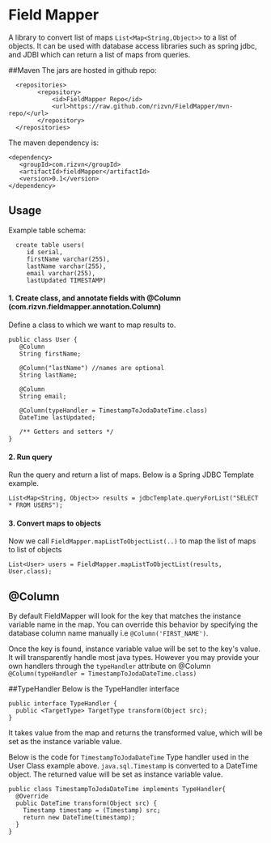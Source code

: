# Field Mapper
A library to convert list of maps `List<Map<String,Object>>` to a list of objects. It can be used with database access libraries such as spring jdbc, and JDBI which can return a list of maps from queries.

##Maven
The jars are hosted in github repo:

      <repositories>
            <repository>
                <id>FieldMapper Repo</id>
                <url>https://raw.github.com/rizvn/FieldMapper/mvn-repo/</url>
            </repository>
      </repositories>

The maven dependency is:

    <dependency>
       <groupId>com.rizvn</groupId>
       <artifactId>fieldMapper</artifactId>
       <version>0.1</version>
    </dependency>

## Usage
Example table schema:

      create table users(
         id serial, 
         firstName varchar(255), 
         lastName varchar(255), 
         email varchar(255), 
         lastUpdated TIMESTAMP)

#### 1. Create class, and annotate fields with @Column (com.rizvn.fieldmapper.annotation.Column)
Define a class to which we want to map results to.

    public class User {
       @Column
       String firstName;

       @Column("lastName") //names are optional
       String lastName;

       @Column
       String email;
      
       @Column(typeHandler = TimestampToJodaDateTime.class)
       DateTime lastUpdated;
       
       /** Getters and setters */
    }

#### 2. Run query
Run the query and return a list of maps. Below is a Spring JDBC Template example.
    
    List<Map<String, Object>> results = jdbcTemplate.queryForList("SELECT * FROM USERS");

#### 3. Convert maps to objects
Now we call `FieldMapper.mapListToObjectList(..)` to map the list of maps to list of objects

    List<User> users = FieldMapper.mapListToObjectList(results, User.class);


## @Column
By default FieldMapper will look for the key that matches the instance variable name in the map. You can override this behavior by specifying the database column name manually i.e `@Column('FIRST_NAME')`.

Once the key is found, instance variable value will be set to the key's value. It will transparently handle most java types. However you may provide your own handlers through the `typeHandler` attribute on @Column `@Column(typeHandler = TimestampToJodaDateTime.class)`

##TypeHandler
Below is the TypeHandler interface

    public interface TypeHandler {
      public <TargetType> TargetType transform(Object src);
    }

It takes value from the map and returns the transformed value, which will be set as the instance variable value.

Below is the code for `TimestampToJodaDateTime` Type handler used in the User Class example above. `java.sql.Timestamp` is converted  to a DateTime object. The returned value will be set as instance variable value.

    public class TimestampToJodaDateTime implements TypeHandler{
      @Override
      public DateTime transform(Object src) {
        Timestamp timestamp = (Timestamp) src;
        return new DateTime(timestamp);
      }
    }
